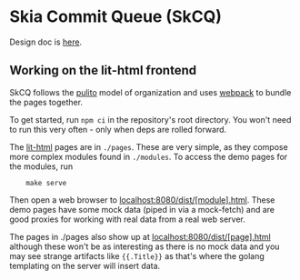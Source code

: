 Skia Commit Queue (SkCQ)
========================

Design doc is [here](https://goto.google.com/skia-commit-queue).

Working on the lit-html frontend
--------------------------------

SkCQ follows the [pulito](https://www.npmjs.com/package/pulito) model of organization
and uses [webpack](https://webpack.js.org/) to bundle the pages together.

To get started, run `npm ci` in the repository's root directory. You won't need to run
this very often - only when deps are rolled forward.


The [lit-html](https://github.com/Polymer/lit-html) pages are in `./pages`.
These are very simple, as they compose more complex modules found in `./modules`.
To access the demo pages for the modules, run

        make serve

Then open a web browser to [localhost:8080/dist/[module].html](localhost:8080/dist/skcq-scaffold-sk.html).
These demo pages have some mock data (piped in via a mock-fetch) and are good proxies for
working with real data from a real web server.

The pages in ./pages also show up at [localhost:8080/dist/[page].html](localhost:8080/dist/changelists.html)
although these won't be as interesting as there is no mock data and you may see strange
artifacts like `{{.Title}}` as that's where the golang templating on the server will insert
data.

